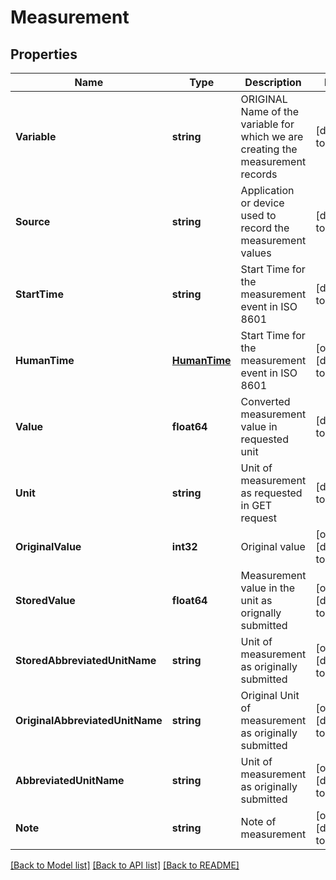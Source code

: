 # Measurement

## Properties
Name | Type | Description | Notes
------------ | ------------- | ------------- | -------------
**Variable** | **string** | ORIGINAL Name of the variable for which we are creating the measurement records | [default to null]
**Source** | **string** | Application or device used to record the measurement values | [default to null]
**StartTime** | **string** | Start Time for the measurement event in ISO 8601 | [default to null]
**HumanTime** | [**HumanTime**](HumanTime.md) | Start Time for the measurement event in ISO 8601 | [optional] [default to null]
**Value** | **float64** | Converted measurement value in requested unit | [default to null]
**Unit** | **string** | Unit of measurement as requested in GET request | [default to null]
**OriginalValue** | **int32** | Original value | [optional] [default to null]
**StoredValue** | **float64** | Measurement value in the unit as orignally submitted | [optional] [default to null]
**StoredAbbreviatedUnitName** | **string** | Unit of measurement as originally submitted | [optional] [default to null]
**OriginalAbbreviatedUnitName** | **string** | Original Unit of measurement as originally submitted | [optional] [default to null]
**AbbreviatedUnitName** | **string** | Unit of measurement as originally submitted | [optional] [default to null]
**Note** | **string** | Note of measurement | [optional] [default to null]

[[Back to Model list]](../README.md#documentation-for-models) [[Back to API list]](../README.md#documentation-for-api-endpoints) [[Back to README]](../README.md)


